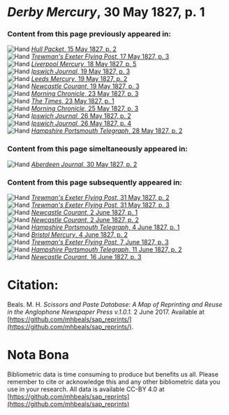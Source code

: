 # *Derby Mercury*, 30 May 1827, p. 1  
  
### Content from this page previously appeared in:  
![Hand](http://scissorsandpaste.net/wp-content/uploads/2017/06/smallhandpointer.png) [*Hull Packet*, 15 May 1827, p. 2](https://mhbeals.github.io/sap_html/Hull-Packet/Hull-Packet-15-May-1827-p-2)  
![Hand](http://scissorsandpaste.net/wp-content/uploads/2017/06/smallhandpointer.png) [*Trewman's Exeter Flying Post*, 17 May 1827, p. 3](https://mhbeals.github.io/sap_html/Trewman's-Exeter-Flying-Post/Trewman's-Exeter-Flying-Post-17-May-1827-p-3)  
![Hand](http://scissorsandpaste.net/wp-content/uploads/2017/06/smallhandpointer.png) [*Liverpool Mercury*, 18 May 1827, p. 5](https://mhbeals.github.io/sap_html/Liverpool-Mercury/Liverpool-Mercury-18-May-1827-p-5)  
![Hand](http://scissorsandpaste.net/wp-content/uploads/2017/06/smallhandpointer.png) [*Ipswich Journal*, 19 May 1827, p. 3](https://mhbeals.github.io/sap_html/Ipswich-Journal/Ipswich-Journal-19-May-1827-p-3)  
![Hand](http://scissorsandpaste.net/wp-content/uploads/2017/06/smallhandpointer.png) [*Leeds Mercury*, 19 May 1827, p. 2](https://mhbeals.github.io/sap_html/Leeds-Mercury/Leeds-Mercury-19-May-1827-p-2)  
![Hand](http://scissorsandpaste.net/wp-content/uploads/2017/06/smallhandpointer.png) [*Newcastle Courant*, 19 May 1827, p. 3](https://mhbeals.github.io/sap_html/Newcastle-Courant/Newcastle-Courant-19-May-1827-p-3)  
![Hand](http://scissorsandpaste.net/wp-content/uploads/2017/06/smallhandpointer.png) [*Morning Chronicle*, 23 May 1827, p. 3](https://mhbeals.github.io/sap_html/Morning-Chronicle/Morning-Chronicle-23-May-1827-p-3)  
![Hand](http://scissorsandpaste.net/wp-content/uploads/2017/06/smallhandpointer.png) [*The Times*, 23 May 1827, p. 1](https://mhbeals.github.io/sap_html/The-Times/The-Times-23-May-1827-p-1)  
![Hand](http://scissorsandpaste.net/wp-content/uploads/2017/06/smallhandpointer.png) [*Morning Chronicle*, 25 May 1827, p. 3](https://mhbeals.github.io/sap_html/Morning-Chronicle/Morning-Chronicle-25-May-1827-p-3)  
![Hand](http://scissorsandpaste.net/wp-content/uploads/2017/06/smallhandpointer.png) [*Ipswich Journal*, 26 May 1827, p. 2](https://mhbeals.github.io/sap_html/Ipswich-Journal/Ipswich-Journal-26-May-1827-p-2)  
![Hand](http://scissorsandpaste.net/wp-content/uploads/2017/06/smallhandpointer.png) [*Ipswich Journal*, 26 May 1827, p. 4](https://mhbeals.github.io/sap_html/Ipswich-Journal/Ipswich-Journal-26-May-1827-p-4)  
![Hand](http://scissorsandpaste.net/wp-content/uploads/2017/06/smallhandpointer.png) [*Hampshire Portsmouth Telegraph*, 28 May 1827, p. 2](https://mhbeals.github.io/sap_html/Hampshire-Portsmouth-Telegraph/Hampshire-Portsmouth-Telegraph-28-May-1827-p-2)  
  
### Content from this page simeltaneously appeared in:  
![Hand](http://scissorsandpaste.net/wp-content/uploads/2017/06/smallhandpointer.png) [*Aberdeen Journal*, 30 May 1827, p. 2](https://mhbeals.github.io/sap_html/Aberdeen-Journal/Aberdeen-Journal-30-May-1827-p-2)  
  
### Content from this page subsequently appeared in:  
![Hand](http://scissorsandpaste.net/wp-content/uploads/2017/06/smallhandpointer.png) [*Trewman's Exeter Flying Post*, 31 May 1827, p. 2](https://mhbeals.github.io/sap_html/Trewman's-Exeter-Flying-Post/Trewman's-Exeter-Flying-Post-31-May-1827-p-2)  
![Hand](http://scissorsandpaste.net/wp-content/uploads/2017/06/smallhandpointer.png) [*Trewman's Exeter Flying Post*, 31 May 1827, p. 3](https://mhbeals.github.io/sap_html/Trewman's-Exeter-Flying-Post/Trewman's-Exeter-Flying-Post-31-May-1827-p-3)  
![Hand](http://scissorsandpaste.net/wp-content/uploads/2017/06/smallhandpointer.png) [*Newcastle Courant*, 2 June 1827, p. 1](https://mhbeals.github.io/sap_html/Newcastle-Courant/Newcastle-Courant-2-June-1827-p-1)  
![Hand](http://scissorsandpaste.net/wp-content/uploads/2017/06/smallhandpointer.png) [*Newcastle Courant*, 2 June 1827, p. 2](https://mhbeals.github.io/sap_html/Newcastle-Courant/Newcastle-Courant-2-June-1827-p-2)  
![Hand](http://scissorsandpaste.net/wp-content/uploads/2017/06/smallhandpointer.png) [*Hampshire Portsmouth Telegraph*, 4 June 1827, p. 1](https://mhbeals.github.io/sap_html/Hampshire-Portsmouth-Telegraph/Hampshire-Portsmouth-Telegraph-4-June-1827-p-1)  
![Hand](http://scissorsandpaste.net/wp-content/uploads/2017/06/smallhandpointer.png) [*Bristol Mercury*, 4 June 1827, p. 2](https://mhbeals.github.io/sap_html/Bristol-Mercury/Bristol-Mercury-4-June-1827-p-2)  
![Hand](http://scissorsandpaste.net/wp-content/uploads/2017/06/smallhandpointer.png) [*Trewman's Exeter Flying Post*, 7 June 1827, p. 3](https://mhbeals.github.io/sap_html/Trewman's-Exeter-Flying-Post/Trewman's-Exeter-Flying-Post-7-June-1827-p-3)  
![Hand](http://scissorsandpaste.net/wp-content/uploads/2017/06/smallhandpointer.png) [*Hampshire Portsmouth Telegraph*, 11 June 1827, p. 2](https://mhbeals.github.io/sap_html/Hampshire-Portsmouth-Telegraph/Hampshire-Portsmouth-Telegraph-11-June-1827-p-2)  
![Hand](http://scissorsandpaste.net/wp-content/uploads/2017/06/smallhandpointer.png) [*Newcastle Courant*, 16 June 1827, p. 3](https://mhbeals.github.io/sap_html/Newcastle-Courant/Newcastle-Courant-16-June-1827-p-3)  


# Citation: 

Beals. M. H. *Scissors and Paste Database: A Map of Reprinting and Reuse in the Anglophone Newspaper Press v.1.0.1.* 2 June 2017. Available at [https://github.com/mhbeals/sap_reprints/](https://github.com/mhbeals/sap_reprints/). 

# Nota Bona

Bibliometric data is time consuming to produce but benefits us all. Please remember to cite or acknowledge this and any other bibliometric data you use in your research. All data is available CC-BY 4.0 at [https://github.com/mhbeals/sap_reprints](https://github.com/mhbeals/sap_reprints)